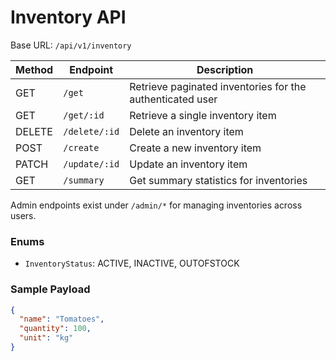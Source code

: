 # Inventory API

Base URL: `/api/v1/inventory`

| Method | Endpoint | Description |
| ------ | -------- | ----------- |
| GET | `/get` | Retrieve paginated inventories for the authenticated user |
| GET | `/get/:id` | Retrieve a single inventory item |
| DELETE | `/delete/:id` | Delete an inventory item |
| POST | `/create` | Create a new inventory item |
| PATCH | `/update/:id` | Update an inventory item |
| GET | `/summary` | Get summary statistics for inventories |

Admin endpoints exist under `/admin/*` for managing inventories across users.

### Enums
- `InventoryStatus`: ACTIVE, INACTIVE, OUTOFSTOCK

### Sample Payload
```json
{
  "name": "Tomatoes",
  "quantity": 100,
  "unit": "kg"
}
```
